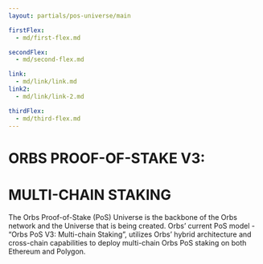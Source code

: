 ```yaml
---
layout: partials/pos-universe/main

firstFlex:
  - md/first-flex.md

secondFlex:
  - md/second-flex.md

link:
  - md/link/link.md
link2:
  - md/link/link-2.md

thirdFlex:
  - md/third-flex.md
---
```


# ORBS PROOF-OF-STAKE V3:

# MULTI-CHAIN STAKING

The Orbs Proof-of-Stake (PoS) Universe is the backbone of the Orbs network and the Universe that is being created. Orbs’ current PoS model - “Orbs PoS V3: Multi-chain Staking”, utilizes Orbs’ hybrid architecture and cross-chain capabilities to deploy multi-chain Orbs PoS staking on both Ethereum and Polygon.
